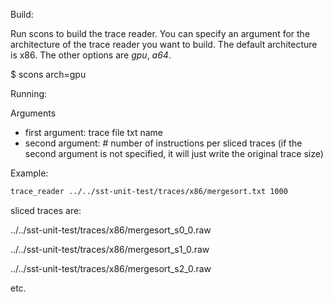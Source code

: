 Build:

Run scons to build the trace reader. You can specify an argument for the
architecture of the trace reader you want to build. The default architecture is
x86. The other options are *gpu*, *a64*.

$ scons arch=gpu

Running:

Arguments
- first argument: trace file txt name 
- second argument: # number of instructions per sliced traces  (if the second
  argument is not specified, it will just write the original trace size)

Example:
```sh
trace_reader ../../sst-unit-test/traces/x86/mergesort.txt 1000
```
sliced traces are:

../../sst-unit-test/traces/x86/mergesort_s0_0.raw

../../sst-unit-test/traces/x86/mergesort_s1_0.raw

../../sst-unit-test/traces/x86/mergesort_s2_0.raw

etc. 
